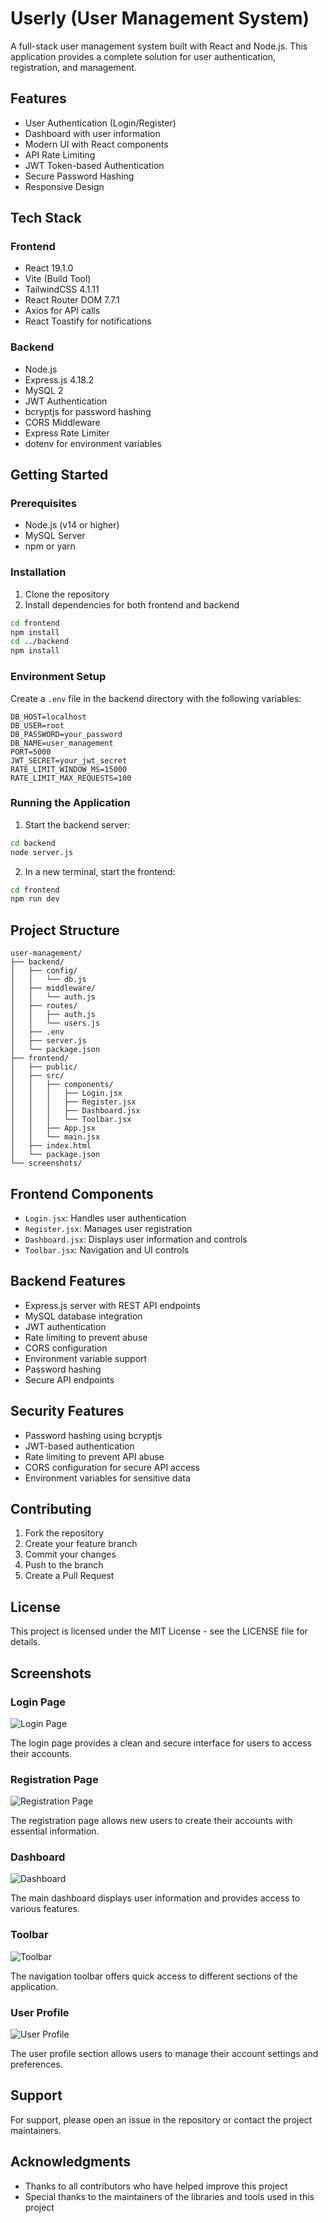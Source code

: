 # Userly (User Management System)

A full-stack user management system built with React and Node.js. This application provides a complete solution for user authentication, registration, and management.

## Features

- User Authentication (Login/Register)
- Dashboard with user information
- Modern UI with React components
- API Rate Limiting
- JWT Token-based Authentication
- Secure Password Hashing
- Responsive Design

## Tech Stack

### Frontend
- React 19.1.0
- Vite (Build Tool)
- TailwindCSS 4.1.11
- React Router DOM 7.7.1
- Axios for API calls
- React Toastify for notifications

### Backend
- Node.js
- Express.js 4.18.2
- MySQL 2
- JWT Authentication
- bcryptjs for password hashing
- CORS Middleware
- Express Rate Limiter
- dotenv for environment variables

## Getting Started

### Prerequisites

- Node.js (v14 or higher)
- MySQL Server
- npm or yarn

### Installation

1. Clone the repository
2. Install dependencies for both frontend and backend

```bash
cd frontend
npm install
cd ../backend
npm install
```

### Environment Setup

Create a `.env` file in the backend directory with the following variables:

```
DB_HOST=localhost
DB_USER=root
DB_PASSWORD=your_password
DB_NAME=user_management
PORT=5000
JWT_SECRET=your_jwt_secret
RATE_LIMIT_WINDOW_MS=15000
RATE_LIMIT_MAX_REQUESTS=100
```

### Running the Application

1. Start the backend server:

```bash
cd backend
node server.js
```

2. In a new terminal, start the frontend:

```bash
cd frontend
npm run dev
```

## Project Structure

```
user-management/
├── backend/
│   ├── config/
│   │   └── db.js
│   ├── middleware/
│   │   └── auth.js
│   ├── routes/
│   │   ├── auth.js
│   │   └── users.js
│   ├── .env
│   ├── server.js
│   └── package.json
├── frontend/
│   ├── public/
│   ├── src/
│   │   ├── components/
│   │   │   ├── Login.jsx
│   │   │   ├── Register.jsx
│   │   │   ├── Dashboard.jsx
│   │   │   └── Toolbar.jsx
│   │   ├── App.jsx
│   │   └── main.jsx
│   ├── index.html
│   └── package.json
└── screenshots/
```

## Frontend Components

- `Login.jsx`: Handles user authentication
- `Register.jsx`: Manages user registration
- `Dashboard.jsx`: Displays user information and controls
- `Toolbar.jsx`: Navigation and UI controls

## Backend Features

- Express.js server with REST API endpoints
- MySQL database integration
- JWT authentication
- Rate limiting to prevent abuse
- CORS configuration
- Environment variable support
- Password hashing
- Secure API endpoints

## Security Features

- Password hashing using bcryptjs
- JWT-based authentication
- Rate limiting to prevent API abuse
- CORS configuration for secure API access
- Environment variables for sensitive data

## Contributing

1. Fork the repository
2. Create your feature branch
3. Commit your changes
4. Push to the branch
5. Create a Pull Request

## License

This project is licensed under the MIT License - see the LICENSE file for details.

## Screenshots

### Login Page
![Login Page](screenshots/Screenshot%20%28294%29.png)

The login page provides a clean and secure interface for users to access their accounts.

### Registration Page
![Registration Page](screenshots/Screenshot%20%28295%29.png)

The registration page allows new users to create their accounts with essential information.

### Dashboard
![Dashboard](screenshots/Screenshot%20%28296%29.png)

The main dashboard displays user information and provides access to various features.

### Toolbar
![Toolbar](screenshots/Screenshot%20%28297%29.png)

The navigation toolbar offers quick access to different sections of the application.

### User Profile
![User Profile](screenshots/Screenshot%20%28298%29.png)

The user profile section allows users to manage their account settings and preferences.

## Support

For support, please open an issue in the repository or contact the project maintainers.

## Acknowledgments

- Thanks to all contributors who have helped improve this project
- Special thanks to the maintainers of the libraries and tools used in this project
